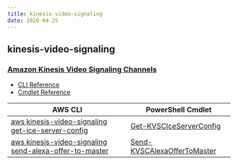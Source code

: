 ```yaml
---
title: kinesis-video-signaling
date: 2020-04-25
---
```


## kinesis-video-signaling

### [Amazon Kinesis Video Signaling Channels](https://aws.amazon.com/kinesis/)

* [CLI Reference](https://docs.aws.amazon.com/cli/latest/reference/kinesis-video-signaling/index.html)
* [Cmdlet Reference](https://docs.aws.amazon.com/powershell/latest/reference/items/KinesisVideoSignalingChannels_cmdlets.html)

|AWS CLI|PowerShell Cmdlet|
|----|----|
|[aws kinesis-video-signaling get-ice-server-config](https://docs.aws.amazon.com/cli/latest/reference/kinesis-video-signaling/get-ice-server-config.html)|[Get-KVSCIceServerConfig](https://docs.aws.amazon.com/powershell/latest/reference/items/Get-KVSCIceServerConfig.html)|
|[aws kinesis-video-signaling send-alexa-offer-to-master](https://docs.aws.amazon.com/cli/latest/reference/kinesis-video-signaling/send-alexa-offer-to-master.html)|[Send-KVSCAlexaOfferToMaster](https://docs.aws.amazon.com/powershell/latest/reference/items/Send-KVSCAlexaOfferToMaster.html)|

